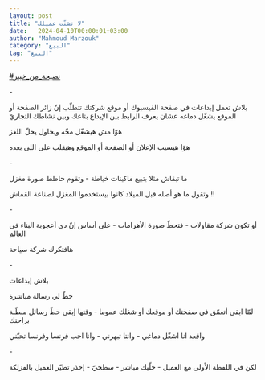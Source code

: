 ```yaml
---
layout: post
title: "لا تشتّت عميلك"
date:   2024-04-10T00:00:01+03:00
author: "Mahmoud Marzouk"
category: "البيع"
tag: "البيع"
---
```



[<u>\#نصيحة\_من\_خبير</u>](https://www.facebook.com/hashtag/%D9%86%D8%B5%D9%8A%D8%AD%D8%A9_%D9%85%D9%86_%D8%AE%D8%A8%D9%8A%D8%B1?__eep__=6&__cft__%5b0%5d=AZUPbKWjSG9oUcfK-vCJ0gF8j9J-PxEBasxKxH_ICUWF2rhLOLvd3lJUcREZKAZ3mF1wulJJEwZrMSJA3rK0HVtu_cbd7xbOKPlQlggEx2a5mPI0zDAjgZfcNFWz9P8n6T-geEStRqaVdJc6jsdT6P4TG-P7wUu1g1xJFJbrlIeoEU4rPrUsWBuqjzMIxM6BlGw&__tn__=*NK-R)

\-

بلاش تعمل إبداعات في صفحة الفيسبوك أو موقع شركتك تتطلّب
إنّ زائر الصفحة أو الموقع يشغّل دماغه عشان يعرف الرابط بين الإبداع بتاعك
وبين نشاطك التجاريّ

هوّا مش هيشغّل مخّه ويحاول يحلّ اللغز

هوّا هيسيب الإعلان أو الصفحة أو الموقع وهيقلب على اللي
بعده

\-

ما تبقاش مثلا بتبيع ماكينات خياطة - وتقوم حاطط صورة
مغزل

وتقول ما هو أصله قبل الميلاد كانوا بيستخدموا المغزل
لصناعة القماش !!

\-

أو تكون شركة مقاولات - فتحطّ صورة الأهرامات - على أساس إنّ
دي أعجوبة البناء في العالم

هافتكرك شركة سياحة

\-

بلاش إبداعات

حطّ لي رسالة مباشرة

لمّا ابقى أتعمّق في صفحتك أو موقعك أو شغلك عموما - وقتها
إبقى حطّ رسائل مبطّنة براحتك

واقعد انا اشغّل دماغي - وانتا تبهرني - وانا احب فرنسا
وفرنسا تحبّني

\-

لكن في اللقطة الأولى مع العميل - خلّيك مباشر - سطحيّ -
إحذر تطيّر العميل بالفزلكة
